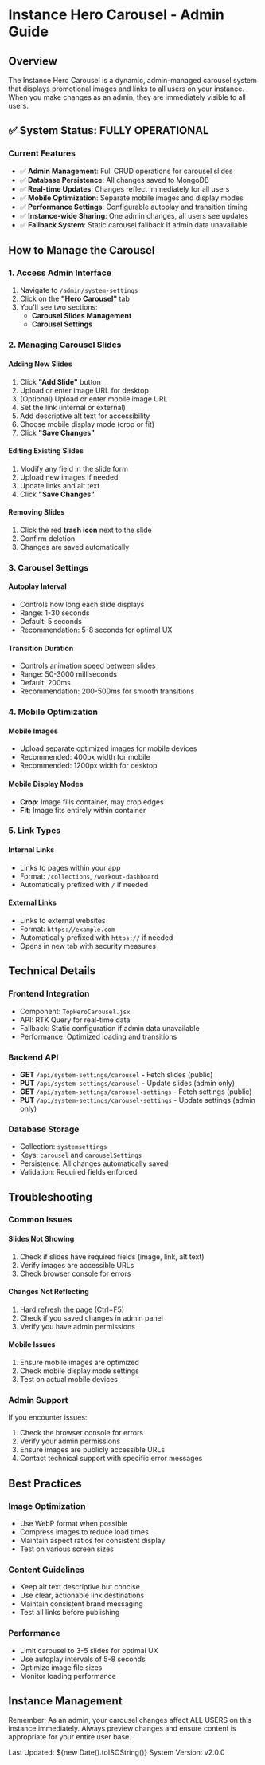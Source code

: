 # Instance Hero Carousel - Admin Guide

## Overview
The Instance Hero Carousel is a dynamic, admin-managed carousel system that displays promotional images and links to all users on your instance. When you make changes as an admin, they are immediately visible to all users.

## ✅ System Status: FULLY OPERATIONAL

### Current Features
- ✅ **Admin Management**: Full CRUD operations for carousel slides
- ✅ **Database Persistence**: All changes saved to MongoDB
- ✅ **Real-time Updates**: Changes reflect immediately for all users
- ✅ **Mobile Optimization**: Separate mobile images and display modes
- ✅ **Performance Settings**: Configurable autoplay and transition timing
- ✅ **Instance-wide Sharing**: One admin changes, all users see updates
- ✅ **Fallback System**: Static carousel fallback if admin data unavailable

## How to Manage the Carousel

### 1. Access Admin Interface
1. Navigate to `/admin/system-settings`
2. Click on the **"Hero Carousel"** tab
3. You'll see two sections:
   - **Carousel Slides Management**
   - **Carousel Settings**

### 2. Managing Carousel Slides

#### Adding New Slides
1. Click **"Add Slide"** button
2. Upload or enter image URL for desktop
3. (Optional) Upload or enter mobile image URL
4. Set the link (internal or external)
5. Add descriptive alt text for accessibility
6. Choose mobile display mode (crop or fit)
7. Click **"Save Changes"**

#### Editing Existing Slides
1. Modify any field in the slide form
2. Upload new images if needed
3. Update links and alt text
4. Click **"Save Changes"**

#### Removing Slides
1. Click the red **trash icon** next to the slide
2. Confirm deletion
3. Changes are saved automatically

### 3. Carousel Settings

#### Autoplay Interval
- Controls how long each slide displays
- Range: 1-30 seconds
- Default: 5 seconds
- Recommendation: 5-8 seconds for optimal UX

#### Transition Duration
- Controls animation speed between slides
- Range: 50-3000 milliseconds
- Default: 200ms
- Recommendation: 200-500ms for smooth transitions

### 4. Mobile Optimization

#### Mobile Images
- Upload separate optimized images for mobile devices
- Recommended: 400px width for mobile
- Recommended: 1200px width for desktop

#### Mobile Display Modes
- **Crop**: Image fills container, may crop edges
- **Fit**: Image fits entirely within container

### 5. Link Types

#### Internal Links
- Links to pages within your app
- Format: `/collections`, `/workout-dashboard`
- Automatically prefixed with `/` if needed

#### External Links
- Links to external websites
- Format: `https://example.com`
- Automatically prefixed with `https://` if needed
- Opens in new tab with security measures

## Technical Details

### Frontend Integration
- Component: `TopHeroCarousel.jsx`
- API: RTK Query for real-time data
- Fallback: Static configuration if admin data unavailable
- Performance: Optimized loading and transitions

### Backend API
- **GET** `/api/system-settings/carousel` - Fetch slides (public)
- **PUT** `/api/system-settings/carousel` - Update slides (admin only)
- **GET** `/api/system-settings/carousel-settings` - Fetch settings (public)
- **PUT** `/api/system-settings/carousel-settings` - Update settings (admin only)

### Database Storage
- Collection: `systemsettings`
- Keys: `carousel` and `carouselSettings`
- Persistence: All changes automatically saved
- Validation: Required fields enforced

## Troubleshooting

### Common Issues

#### Slides Not Showing
1. Check if slides have required fields (image, link, alt text)
2. Verify images are accessible URLs
3. Check browser console for errors

#### Changes Not Reflecting
1. Hard refresh the page (Ctrl+F5)
2. Check if you saved changes in admin panel
3. Verify you have admin permissions

#### Mobile Issues
1. Ensure mobile images are optimized
2. Check mobile display mode settings
3. Test on actual mobile devices

### Admin Support
If you encounter issues:
1. Check the browser console for errors
2. Verify your admin permissions
3. Ensure images are publicly accessible URLs
4. Contact technical support with specific error messages

## Best Practices

### Image Optimization
- Use WebP format when possible
- Compress images to reduce load times
- Maintain aspect ratios for consistent display
- Test on various screen sizes

### Content Guidelines
- Keep alt text descriptive but concise
- Use clear, actionable link destinations
- Maintain consistent brand messaging
- Test all links before publishing

### Performance
- Limit carousel to 3-5 slides for optimal UX
- Use autoplay intervals of 5-8 seconds
- Optimize image file sizes
- Monitor loading performance

## Instance Management
Remember: As an admin, your carousel changes affect ALL USERS on this instance immediately. Always preview changes and ensure content is appropriate for your entire user base.

Last Updated: ${new Date().toISOString()}
System Version: v2.0.0
